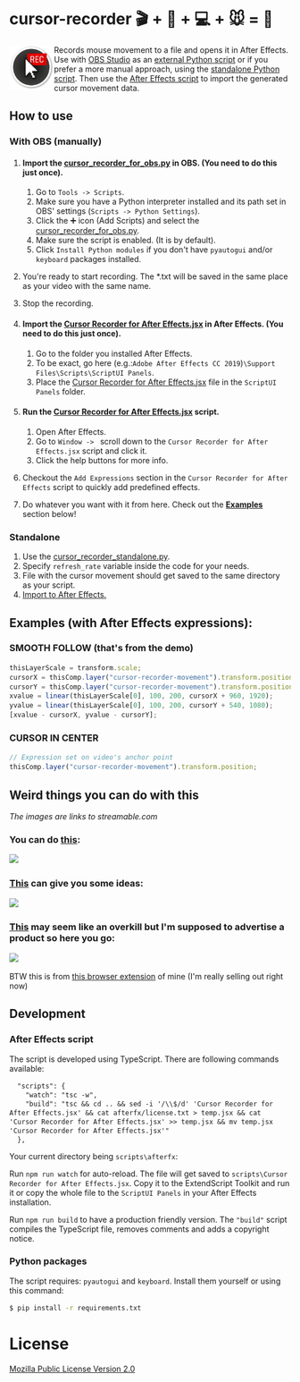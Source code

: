# cursor-recorder :clapper: + :movie_camera: + :computer: + :mouse: = :sparkler: 

<img src="docs/img/logo.png" width="80" align="left" />

Records mouse movement to a file and opens it in After Effects. Use with [OBS Studio](https://github.com/obsproject/obs-studio) as an [external Python script][cursor_recorder_for_obs] or if you prefer a more manual approach, using the [standalone Python script][cursor_recorder_standalone]. Then use the [After Effects script][cursor_recorder_for_afterfx] to import the generated cursor movement data.

## How to use

### With OBS (manually)
1. #### Import the [cursor_recorder_for_obs.py][cursor_recorder_for_obs] in OBS. (You need to do this just once).
   1. Go to `Tools -> Scripts`.
   2. Make sure you have a Python interpreter installed and its path set in OBS' settings (`Scripts -> Python Settings`).
   3. Click the :heavy_plus_sign: icon (Add Scripts) and select the [cursor_recorder_for_obs.py][cursor_recorder_for_obs].
   4. Make sure the script is enabled. (It is by default).
   5. Click `Install Python modules` if you don't have `pyautogui` and/or `keyboard` packages installed.

2. You're ready to start recording. The *.txt will be saved in the same place as your video with the same name.
3. Stop the recording.
4. #### Import the [Cursor Recorder for After Effects.jsx][cursor_recorder_for_afterfx] in After Effects. (You need to do this just once).
   1. Go to the folder you installed After Effects.
   2. To be exact, go here (e.g.:`Adobe After Effects CC 2019`)`\Support Files\Scripts\ScriptUI Panels`.
   3. Place the [Cursor Recorder for After Effects.jsx][cursor_recorder_for_afterfx] file in the `ScriptUI Panels` folder.
   
5. #### Run the [Cursor Recorder for After Effects.jsx][cursor_recorder_for_afterfx] script.
   1. Open After Effects.
   2. Go to `Window -> ` scroll down to the `Cursor Recorder for After Effects.jsx` script and click it.
   3. Click the help buttons for more info. 
   
6. Checkout the `Add Expressions` section in the `Cursor Recorder for After Effects` script to quickly add predefined effects.
7. Do whatever you want with it from here. Check out the [**Examples**](#examples-with-after-effects-expressions) section below! 
   
### Standalone
1. Use the [cursor_recorder_standalone.py][cursor_recorder_standalone].
2. Specify `refresh_rate` variable inside the code for your needs.
3. File with the cursor movement should get saved to the same directory as your script.
4. [Import to After Effects.](#run-the-cursor_recorder_for_afterfxjsx-script)
    
[cursor_recorder_for_obs]: ./scripts/cursor_recorder_for_obs.py
[cursor_recorder_for_afterfx]: ./scripts/Cursor%20Recorder%20for%20After%20Effects.jsx
[cursor_recorder_standalone]: ./scripts/cursor_recorder_standalone.py

## Examples (with After Effects expressions):

### SMOOTH FOLLOW (that's from the demo)

```javascript
thisLayerScale = transform.scale;
cursorX = thisComp.layer("cursor-recorder-movement").transform.position[0];
cursorY = thisComp.layer("cursor-recorder-movement").transform.position[1];
xvalue = linear(thisLayerScale[0], 100, 200, cursorX + 960, 1920);
yvalue = linear(thisLayerScale[0], 100, 200, cursorY + 540, 1080);
[xvalue - cursorX, yvalue - cursorY];
```

### CURSOR IN CENTER

```javascript
// Expression set on video's anchor point
thisComp.layer("cursor-recorder-movement").transform.position;
```

## Weird things you can do with this
*The images are links to streamable.com*

### You can do [this][vortex-thing-video]:

[<img src="https://i.imgur.com/J4mLmbn.png" height="200" />][vortex-thing-video]

[vortex-thing-video]: https://streamable.com/ceebw

### [This][ideas-video] can give you some ideas:

[<img src="https://i.imgur.com/NofznGx.png" height="200" />][ideas-video]

[ideas-video]: https://streamable.com/zk1yi

### [This][overkill-video] may seem like an overkill but I'm supposed to advertise a product so here you go:

[<img src="https://i.imgur.com/HPZONha.png" height="200" />][overkill-video]

[overkill-video]: https://streamable.com/rvdxr

BTW this is from [this browser extension](https://github.com/JakubKoralewski/google-calendar-box-select) of mine (I'm really selling out right now)

## Development

### After Effects script

The script is developed using TypeScript. There are following commands available:
```
  "scripts": {
    "watch": "tsc -w",
    "build": "tsc && cd .. && sed -i '/\\$/d' 'Cursor Recorder for After Effects.jsx' && cat afterfx/license.txt > temp.jsx && cat 'Cursor Recorder for After Effects.jsx' >> temp.jsx && mv temp.jsx 'Cursor Recorder for After Effects.jsx'"
  },
```

Your current directory being `scripts\afterfx`:

Run `npm run watch` for auto-reload. 
The file will get saved to `scripts\Cursor Recorder for After Effects.jsx`.
Copy it to the ExtendScript Toolkit and run it or copy the whole file to the `ScriptUI Panels` in your After Effects installation.

Run `npm run build` to have a production friendly version.
The `"build"` script compiles the TypeScript file, removes comments and adds a copyright notice.

### Python packages

The script requires: `pyautogui` and `keyboard`. Install them yourself or using this command:

```sh
$ pip install -r requirements.txt
```

# License
[Mozilla Public License Version 2.0](LICENSE)
